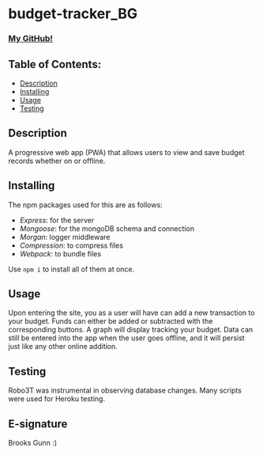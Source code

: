 # budget-tracker_BG

### [My GitHub!](https://github.com/worldunfurled)

## Table of Contents:

* [Description](#description)
* [Installing](#installing)
* [Usage](#usage)
* [Testing](#testing)

## Description

A progressive web app (PWA) that allows users to view and save budget records whether on or offline.

## Installing

The npm packages used for this are as follows:

* *Express*: for the server
* *Mongoose*: for the mongoDB schema and connection
* *Morgan*: logger middleware
* *Compression*: to compress files
* *Webpack*: to bundle files

Use `npm i` to install all of them at once.

## Usage

Upon entering the site, you as a user will have can add a new transaction to your budget. Funds can either be added or subtracted with the corresponding buttons. A graph will display tracking your budget. Data can still be entered into the app when the user goes offline, and it will persist just like any other online addition. 

## Testing

Robo3T was instrumental in observing database changes. Many scripts were used for Heroku testing.

## E-signature

Brooks Gunn :)